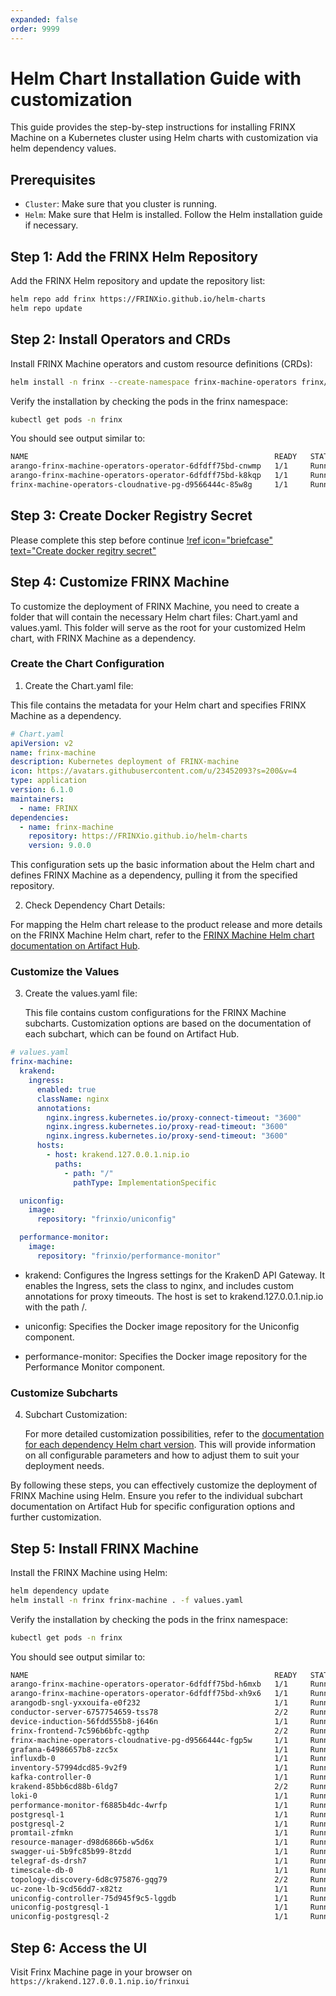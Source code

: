 ```yaml
---
expanded: false
order: 9999
---
```


# Helm Chart Installation Guide with customization

This guide provides the step-by-step instructions for installing FRINX Machine on a Kubernetes cluster using Helm charts with customization via helm dependency values.

## Prerequisites

- `Cluster`: Make sure that you cluster is running.
- `Helm`: Make sure that Helm is installed. Follow the Helm installation guide if necessary.


## Step 1: Add the FRINX Helm Repository

Add the FRINX Helm repository and update the repository list:

```bash
helm repo add frinx https://FRINXio.github.io/helm-charts
helm repo update
```

## Step 2: Install Operators and CRDs

Install FRINX Machine operators and custom resource definitions (CRDs):

```bash
helm install -n frinx --create-namespace frinx-machine-operators frinx/frinx-machine-operators
```

Verify the installation by checking the pods in the frinx namespace:

```bash
kubectl get pods -n frinx
```

You should see output similar to:

```bash
NAME                                                       READY   STATUS    RESTARTS   AGE
arango-frinx-machine-operators-operator-6dfdff75bd-cnwmp   1/1     Running   0          25s
arango-frinx-machine-operators-operator-6dfdff75bd-k8kqp   1/1     Running   0          25s
frinx-machine-operators-cloudnative-pg-d9566444c-85w8g     1/1     Running   0          25s
```

## Step 3: Create Docker Registry Secret

Please complete this step before continue [!ref icon="briefcase" text="Create docker regitry secret"](/frinx-machine/installation/docker-registry-secret/readme.md)

## Step 4: Customize FRINX Machine

To customize the deployment of FRINX Machine, you need to create a folder that will contain the necessary Helm chart files: Chart.yaml and values.yaml. This folder will serve as the root for your customized Helm chart, with FRINX Machine as a dependency.

### Create the Chart Configuration

1. Create the Chart.yaml file:

This file contains the metadata for your Helm chart and specifies FRINX Machine as a dependency.

```yaml
# Chart.yaml
apiVersion: v2
name: frinx-machine
description: Kubernetes deployment of FRINX-machine
icon: https://avatars.githubusercontent.com/u/23452093?s=200&v=4
type: application
version: 6.1.0
maintainers:
  - name: FRINX
dependencies:
  - name: frinx-machine
    repository: https://FRINXio.github.io/helm-charts
    version: 9.0.0
```

This configuration sets up the basic information about the Helm chart and defines FRINX Machine as a dependency, pulling it from the specified repository.

2. Check Dependency Chart Details:

For mapping the Helm chart release to the product release and more details on the FRINX Machine Helm chart, refer to the [FRINX Machine Helm chart documentation on Artifact Hub](https://artifacthub.io/packages/helm/frinx-helm-charts/frinx-machine).

### Customize the Values

3. Create the values.yaml file:

    This file contains custom configurations for the FRINX Machine subcharts. Customization options are based on the documentation of each subchart, which can be found on Artifact Hub.

```yaml
# values.yaml
frinx-machine:
  krakend:
    ingress:
      enabled: true
      className: nginx
      annotations:
        nginx.ingress.kubernetes.io/proxy-connect-timeout: "3600"
        nginx.ingress.kubernetes.io/proxy-read-timeout: "3600"
        nginx.ingress.kubernetes.io/proxy-send-timeout: "3600"
      hosts:
        - host: krakend.127.0.0.1.nip.io
          paths:
            - path: "/"
              pathType: ImplementationSpecific

  uniconfig:
    image:
      repository: "frinxio/uniconfig"

  performance-monitor:
    image:
      repository: "frinxio/performance-monitor"
```

  - krakend: Configures the Ingress settings for the KrakenD API Gateway. It enables the Ingress, sets the class to nginx, and includes custom annotations for proxy timeouts. The host is set to krakend.127.0.0.1.nip.io with the path /.

  - uniconfig: Specifies the Docker image repository for the Uniconfig component.

  - performance-monitor: Specifies the Docker image repository for the Performance Monitor component.

### Customize Subcharts

4. Subchart Customization:

    For more detailed customization possibilities, refer to the [documentation for each dependency Helm chart version](https://artifacthub.io/packages/search?org=frinx&sort=relevance&page=1). This will provide information on all configurable parameters and how to adjust them to suit your deployment needs.


By following these steps, you can effectively customize the deployment of FRINX Machine using Helm. Ensure you refer to the individual subchart documentation on Artifact Hub for specific configuration options and further customization.


## Step 5: Install FRINX Machine

Install the FRINX Machine using Helm:

```bash
helm dependency update
helm install -n frinx frinx-machine . -f values.yaml
```

Verify the installation by checking the pods in the frinx namespace:

```bash
kubectl get pods -n frinx 
```

You should see output similar to:

```bash
NAME                                                       READY   STATUS    RESTARTS   AGE
arango-frinx-machine-operators-operator-6dfdff75bd-h6mxb   1/1     Running   0          21m
arango-frinx-machine-operators-operator-6dfdff75bd-xh9x6   1/1     Running   0          21m
arangodb-sngl-yxxouifa-e0f232                              1/1     Running   0          11m
conductor-server-6757754659-tss78                          2/2     Running   0          19m
device-induction-56fdd555b8-j646n                          1/1     Running   0          19m
frinx-frontend-7c596b6bfc-qgthp                            2/2     Running   0          19m
frinx-machine-operators-cloudnative-pg-d9566444c-fgp5w     1/1     Running   0          21m
grafana-64986657b8-zzc5x                                   1/1     Running   0          19m
influxdb-0                                                 1/1     Running   0          19m
inventory-57994dcd85-9v2f9                                 1/1     Running   0          19m
kafka-controller-0                                         1/1     Running   0          19m
krakend-85bb6cd88b-6ldg7                                   2/2     Running   0          19m
loki-0                                                     1/1     Running   0          19m
performance-monitor-f6885b4dc-4wrfp                        1/1     Running   0          19m
postgresql-1                                               1/1     Running   0          11m
postgresql-2                                               1/1     Running   0          11m
promtail-zfmkn                                             1/1     Running   0          19m
resource-manager-d98d6866b-w5d6x                           1/1     Running   0          19m
swagger-ui-5b9fc85b99-8tzdd                                1/1     Running   0          19m
telegraf-ds-drsh7                                          1/1     Running   0          19m
timescale-db-0                                             1/1     Running   0          19m
topology-discovery-6d8c975876-gqg79                        2/2     Running   0          19m
uc-zone-lb-9cd56dd7-x82tz                                  1/1     Running   0          19m
uniconfig-controller-75d945f9c5-lggdb                      1/1     Running   0          12m
uniconfig-postgresql-1                                     1/1     Running   0          12m
uniconfig-postgresql-2                                     1/1     Running   0          12m
```

## Step 6: Access the UI

Visit Frinx Machine page in your browser on `https://krakend.127.0.0.1.nip.io/frinxui`
